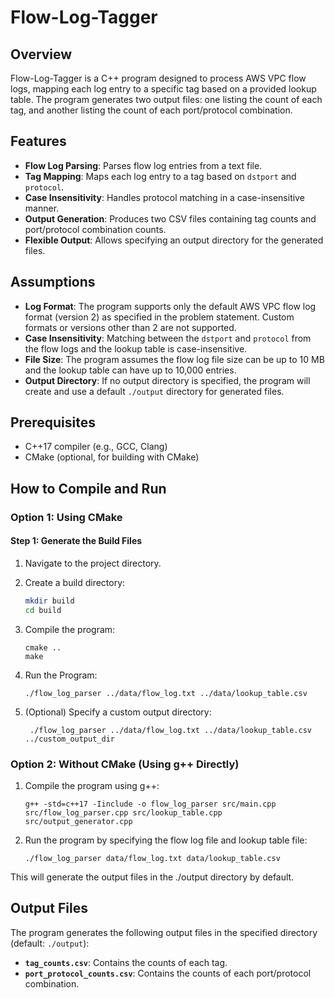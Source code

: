 # Flow-Log-Tagger

## Overview
Flow-Log-Tagger is a C++ program designed to process AWS VPC flow logs, mapping each log entry to a specific tag based on a provided lookup table. The program generates two output files: one listing the count of each tag, and another listing the count of each port/protocol combination.

## Features
- **Flow Log Parsing**: Parses flow log entries from a text file.
- **Tag Mapping**: Maps each log entry to a tag based on `dstport` and `protocol`.
- **Case Insensitivity**: Handles protocol matching in a case-insensitive manner.
- **Output Generation**: Produces two CSV files containing tag counts and port/protocol combination counts.
- **Flexible Output**: Allows specifying an output directory for the generated files.

## Assumptions
- **Log Format**: The program supports only the default AWS VPC flow log format (version 2) as specified in the problem statement. Custom formats or versions other than 2 are not supported.
- **Case Insensitivity**: Matching between the `dstport` and `protocol` from the flow logs and the lookup table is case-insensitive.
- **File Size**: The program assumes the flow log file size can be up to 10 MB and the lookup table can have up to 10,000 entries.
- **Output Directory**: If no output directory is specified, the program will create and use a default `./output` directory for generated files.

## Prerequisites
- C++17 compiler (e.g., GCC, Clang)
- CMake (optional, for building with CMake)

## How to Compile and Run

### Option 1: Using CMake

#### Step 1: Generate the Build Files
1. Navigate to the project directory.
2. Create a build directory:
   ```bash
   mkdir build
   cd build
   ```
3. Compile the program:
   ```
   cmake ..
   make 
   ```
 
4. Run the Program:
   ```
   ./flow_log_parser ../data/flow_log.txt ../data/lookup_table.csv
   ```

6. (Optional) Specify a custom output directory:
   ```
    ./flow_log_parser ../data/flow_log.txt ../data/lookup_table.csv ../custom_output_dir
   ```

### Option 2: Without CMake (Using g++ Directly)

1. Compile the program using g++:
   ```
   g++ -std=c++17 -Iinclude -o flow_log_parser src/main.cpp src/flow_log_parser.cpp src/lookup_table.cpp src/output_generator.cpp
   ```
 
2. Run the program by specifying the flow log file and lookup table file:
   ```
   ./flow_log_parser data/flow_log.txt data/lookup_table.csv
   ```

 This will generate the output files in the ./output directory by default. 

## Output Files
The program generates the following output files in the specified directory (default: `./output`):

- **`tag_counts.csv`**: Contains the counts of each tag.
- **`port_protocol_counts.csv`**: Contains the counts of each port/protocol combination.

